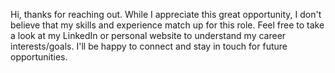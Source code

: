 Hi, thanks for reaching out. While I appreciate this great opportunity, I don't believe that my skills and experience match up for this role. Feel free to take a look at my LinkedIn or personal website to understand my career interests/goals. I'll be happy to connect and stay in touch for future opportunities.
